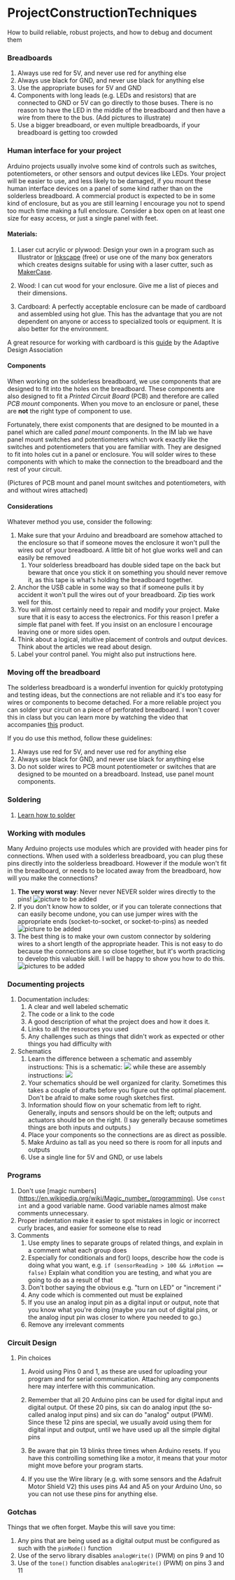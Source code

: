 # ProjectConstructionTechniques

How to build reliable, robust projects, and how to debug and document them

### Breadboards
1. Always use red for 5V, and never use red for anything else
1. Always use black for GND, and never use black for anything else
1. Use the appropriate buses for 5V and GND
1. Components with long leads (e.g. LEDs and resistors) that are connected
to GND or 5V can go directly to those buses. There is no reason to have the
LED in the middle of the breadboard and then have a wire from there to the
bus. (Add pictures to illustrate)
1. Use a bigger breadboard, or even multiple breadboards, if your breadboard is getting too crowded

### Human interface for your project

Arduino projects usually involve some kind of controls such as switches,
potentiometers, or other sensors and output devices like LEDs. 
Your project will be easier to use, and less
likely to be damaged, if you mount these human interface devices
on a panel of some kind rather than on the solderless breadboard. 
A commercial product is expected to be in some kind of enclosure, 
but as you are still learning I encourage you not to spend too much time
making a full enclosure. Consider a box open on at least one size for
easy access, or just a single panel with feet.

#### Materials:

1. Laser cut acrylic or plywood:
Design your own in a program such as
Illustrator or [Inkscape](https://inkscape.org/) (free) 
or use one of the many box generators which creates designs suitable for 
using with a laser cutter, such as
[MakerCase](https://en.makercase.com/#/basicbox).

1. Wood:
I can cut wood for your enclosure. Give me a list of pieces and their
dimensions.

1. Cardboard:
A perfectly acceptable enclosure can be made of cardboard and assembled using
hot glue. This has the advantage that you are not dependent on 
anyone or access to specialized tools or equipment. It is also better for the
environment.

A great resource for working with cardboard is this
[guide](https://714b93b6-8f08-4438-a192-33c8b6312170.filesusr.com/ugd/534455_ad6ffb237afc468da86e74f6bdc07fbf.pdf)
by the Adaptive Design Association

#### Components

When working on the solderless breadboard, we use components that are designed
to fit into the holes on the breadboard. These components are also designed to
fit a *Printed Circuit Board* (PCB) and therefore are called *PCB mount*
components. When you move to an enclosure or panel, these are **not** the
right type of component to use. 

Fortunately, there exist components that are
designed to be mounted in a panel which are called *panel mount* components.
In the IM lab we have panel mount switches and potentiometers which work
exactly like the switches and potentiometers that you are familiar with. They
are designed to fit into holes cut in a panel or enclosure. You will solder
wires to these components with which to make the connection to the breadboard
and the rest of your circuit.

(Pictures of PCB mount and panel mount switches and potentiometers, with and
without wires attached)

#### Considerations

Whatever method you use, consider the following:
1. Make sure that your Arduino and breadboard are somehow attached to the 
enclosure so that if someone moves the enclosure 
it won't pull the wires out of your breadboard. 
A little bit of hot glue works well and can easily be removed
    1. Your solderless breadboard has
double sided tape on the back but beware that once you stick it on something
you should never remove it, as this tape is what's holding the breadboard
together.
1. Anchor the USB cable in some way so that if someone pulls it by accident 
it won't pull the wires out of your breadboard. Zip ties work well for this.
1. You will almost certainly need to repair and modify your project. Make sure
   that it is easy to access the electronics. For this reason I prefer a
   simple flat panel with feet. If you insist on an enclosure I encourage
   leaving one or more sides open.
1. Think about a logical, intuitive placement of controls and output devices.
   Think about the articles we read about design.
1. Label your control panel. You might also put instructions here.



### Moving off the breadboard

The solderless breadboard is a wonderful invention for
   quickly prototyping and testing ideas, but the connections are not reliable
   and it's too easy for wires or components to become detached. 
   For a more reliable project you can solder your circuit
   on a piece of perforated breadboard. I won't cover this in class
   but you can learn more  by watching the video that accompanies
   [this](https://www.adafruit.com/product/571) product.

   If you do use this method, follow these guidelines:

1. Always use red for 5V, and never use red for anything else
1. Always use black for GND, and never use black for anything else
1. Do not solder wires to PCB mount potentiometer or switches that are
   designed to be mounted on a breadboard.  Instead, use panel mount
   components.


### Soldering
1. [Learn how to solder](https://github.com/michaelshiloh/resourcesForClasses/tree/master#soldering)

### Working with modules
Many Arduino projects use modules which are provided 
with header pins for connections. When used with a solderless breadboard,
you can plug these pins directly into the solderless breadboard. However
if the module won't fit in the breadboard, or needs to be located away from
the breadboard, how will you make the connections?
1. **The very worst way**: Never never NEVER solder wires directly to the
   pins! 
   ![picture to be added]()
1. If you don't know how to solder, or if you can tolerate connections that
   can easily become undone, you can use jumper wires with the appropriate
   ends (socket-to-socket, or socket-to-pins) as needed
   ![picture to be added]()
1. The best thing is to make your own custom connector by soldering wires
to a short length of the appropriate header. This is not easy to do because
the connections are so close together, but it's worth practicing to develop
this valuable skill. I will be happy to show you how to do this.
   ![pictures to be added]()

### Documenting projects
1. Documentation includes:
    1. A clear and well labeled schematic 
    1. The code or a link to the code
    1. A good description of what the project does and how it does it. 
    1. Links to all the resources you used
    1. Any challenges such as things that didn't work as expected or other
things you had difficulty with
1. Schematics
    1. Learn the difference between a schematic and assembly instructions: 
This is a
schematic:
![](https://github.com/michaelshiloh/IntroductionToInteractiveMedia/blob/master/media/arduinoSparkFunMotorDriver_schem.jpg)
while these are assembly instructions:
![](https://cdn.sparkfun.com/assets/learn_tutorials/8/9/1/SIK_Circuit_5A_SIK_Circuit_5A_Motor__Basics_bb_Fritzing.jpg)
    1. Your schematics should be well organized for clarity. 
Sometimes this takes
a couple of drafts before you figure out the optimal
placement. Don't be afraid to make some rough sketches first.
    1. Information should flow on your schematic from left to right. 
Generally, 
inputs and sensors should be on the left; outputs and actuators should be on
the right. (I say generally because sometimes things are both inputs and
outputs.)
    1. Place your components so the connections are as direct as possible.
    1.  Make Arduino as tall as you need so there is room for all 
inputs and outputs
    1. Use a single line for 5V and GND, or use labels

### Programs

1. Don't use 
[magic numbers](https://en.wikipedia.org/wiki/Magic_number_(programming). 
Use `const int` 
and a good variable name. Good variable names almost make comments 
unnecessary.
1. Proper indentation make it easier to spot mistakes in logic or
incorrect curly braces, and easier for someone else to read
1. Comments
    1. Use empty lines to separate groups of related things, and explain
in a comment what each group does
    1. Especially for conditionals and for() loops, 
describe how the code is doing what you want, e.g.
```if (sensorReading > 100 && inMotion == false)```
Explain what condition you are testing, and what you are going to do as a result of that
    1. Don't bother saying the obvious e.g. "turn on LED" or "increment i"
    1. Any code which is commented out must be explained 
    1. If you use an analog input pin as a digital input or output, 
note that you know what you're doing (maybe you ran out of digital pins, 
or the analog input pin was closer to where you needed to go.)
    1. Remove any irrelevant comments

### Circuit Design

1. Pin choices

    1. Avoid using Pins 0 and 1, as these are used for uploading your program
and for serial communication. Attaching any components here may interfere with
this communication.

    1. Remember that all 20 Arduino pins can be used for digital input and
digital output. Of these 20 pins, six can do analog input (the so-called analog
input pins) and six can do "analog" output (PWM). Since these 12 pins are
special, we usually avoid using them for digital input and output, until we
have used up all the simple digital pins

    1. Be aware that pin 13 blinks three times when Arduino resets. If you
have this controlling something like a motor, it means that your motor might
move before your program starts.

    1. If you use the Wire library 
(e.g. with some sensors and the Adafruit Motor Shield V2) 
this uses pins A4 and A5 on your Arduino Uno, so you can not use these pins
for anything else.

### Gotchas

Things that we often forget. Maybe this will save you time:

1. Any pins that are being used as a digital output must be configured as such
   with the `pinMode()` function
1. Use of the servo library disables `analogWrite()` (PWM) on pins 9 and 10
1. Use of the `tone()` function disables `analogWrite()` (PWM) on pins 3 and 11 
